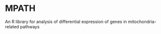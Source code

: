 # MPATH
An R library for analysis of differential expression of genes in mitochondria-related pathways
